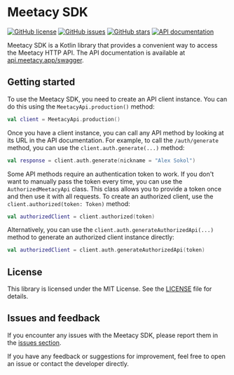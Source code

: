 
Meetacy SDK
===========

[![GitHub license](https://img.shields.io/github/license/meetacy/sdk?style=flat-square)](https://github.com/meetacy/sdk/blob/main/LICENSE) [![GitHub issues](https://img.shields.io/github/issues/meetacy/sdk?style=flat-square)](https://github.com/meetacy/sdk/issues) [![GitHub stars](https://img.shields.io/github/stars/meetacy/sdk?style=flat-square)](https://github.com/meetacy/sdk/stargazers) [![API documentation](https://img.shields.io/badge/API%20documentation-swagger-brightgreen?style=flat-square)](https://api.meetacy.app/swagger)

Meetacy SDK is a Kotlin library that provides a convenient way to access the Meetacy HTTP API. The API documentation is available at [api.meetacy.app/swagger](https://api.meetacy.app/swagger).

Getting started
---------------

To use the Meetacy SDK, you need to create an API client instance. You can do this using the `MeetacyApi.production()` method:

```kotlin
val client = MeetacyApi.production()
```

Once you have a client instance, you can call any API method by looking at its URL in the API documentation. For example, to call the `/auth/generate` method, you can use the `client.auth.generate(...)` method:

```kotlin
val response = client.auth.generate(nickname = "Alex Sokol")
```

Some API methods require an authentication token to work. If you don't want to manually pass the token every time, you can use the `AuthorizedMeetacyApi` class. This class allows you to provide a token once and then use it with all requests. To create an authorized client, use the `client.authorized(token: Token)` method:

```kotlin
val authorizedClient = client.authorized(token)
```

Alternatively, you can use the `client.auth.generateAuthorizedApi(...)` method to generate an authorized client instance directly:

```kotlin
val authorizedClient = client.auth.generateAuthorizedApi(token)
```

License
-------

This library is licensed under the MIT License. See the [LICENSE](./LICENSE) file for details.

Issues and feedback
-------------------

If you encounter any issues with the Meetacy SDK, please report them in the [issues section](https://github.com/meetacy/sdk/issues).

If you have any feedback or suggestions for improvement, feel free to open an issue or contact the developer directly.
